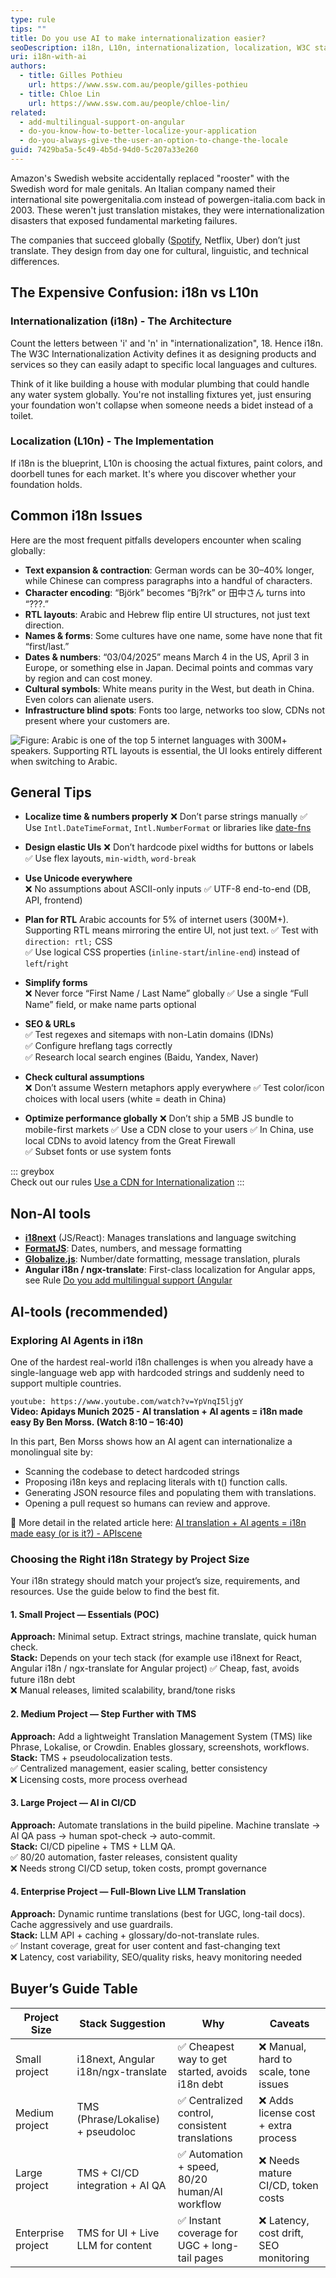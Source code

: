 ```yaml
---
type: rule
tips: ""
title: Do you use AI to make internationalization easier?
seoDescription: i18n, L10n, internationalization, localization, W3C standards
uri: i18n-with-ai
authors:
  - title: Gilles Pothieu
    url: https://www.ssw.com.au/people/gilles-pothieu
  - title: Chloe Lin
    url: https://www.ssw.com.au/people/chloe-lin/
related:
  - add-multilingual-support-on-angular
  - do-you-know-how-to-better-localize-your-application
  - do-you-always-give-the-user-an-option-to-change-the-locale
guid: 7429ba5a-5c49-4b5d-94d0-5c207a33e260
---
```


Amazon's Swedish website accidentally replaced "rooster" with the Swedish word for male genitals. An Italian company named their international site powergenitalia.com instead of powergen-italia.com back in 2003. These weren't just translation mistakes, they were internationalization disasters that exposed fundamental marketing failures.

The companies that succeed globally ([Spotify](https://www.nimdzi.com/lessons-in-localization-spotify-expanded), Netflix, Uber) don’t just translate. They design from day one for cultural, linguistic, and technical differences.

<!--endintro-->

## The Expensive Confusion: i18n vs L10n

### Internationalization (i18n) - The Architecture

Count the letters between 'i' and 'n' in "internationalization", 18. Hence i18n. The W3C Internationalization Activity defines it as designing products and services so they can easily adapt to specific local languages and cultures.

Think of it like building a house with modular plumbing that could handle any water system globally. You're not installing fixtures yet, just ensuring your foundation won't collapse when someone needs a bidet instead of a toilet.

### Localization (L10n) - The Implementation

If i18n is the blueprint, L10n is choosing the actual fixtures, paint colors, and doorbell tunes for each market. It's where you discover whether your foundation holds.

## Common i18n Issues

Here are the most frequent pitfalls developers encounter when scaling globally:

* **Text expansion & contraction**: German words can be 30–40% longer, while Chinese can compress paragraphs into a handful of characters.
* **Character encoding**: “Björk” becomes “Bj?rk” or 田中さん turns into “???.”
* **RTL layouts**: Arabic and Hebrew flip entire UI structures, not just text direction.  
* **Names & forms**: Some cultures have one name, some have none that fit “first/last.”
* **Dates & numbers**: “03/04/2025” means March 4 in the US, April 3 in Europe, or something else in Japan. Decimal points and commas vary by region and can cost money.  
* **Cultural symbols**: White means purity in the West, but death in China. Even colors can alienate users.  
* **Infrastructure blind spots**: Fonts too large, networks too slow, CDNs not present where your customers are.

![Figure: Arabic is one of the top 5 internet languages with 300M+ speakers. Supporting RTL layouts is essential, the UI looks entirely different when switching to Arabic.](RTL_mobile.jpg)

## General Tips

* **Localize time & numbers properly**
  ❌ Don’t parse strings manually
  ✅ Use `Intl.DateTimeFormat`, `Intl.NumberFormat` or libraries like [date-fns](https://date-fns.org/)  

* **Design elastic UIs**
  ❌ Don’t hardcode pixel widths for buttons or labels  
  ✅ Use flex layouts, `min-width`, `word-break`

* **Use Unicode everywhere**  
  ❌ No assumptions about ASCII-only inputs
  ✅ UTF-8 end-to-end (DB, API, frontend)  

* **Plan for RTL**
Arabic accounts for 5% of internet users (300M+). Supporting RTL means mirroring the entire UI, not just text.
  ✅ Test with `direction: rtl;` CSS  
  ✅ Use logical CSS properties (`inline-start`/`inline-end`) instead of `left`/`right`  

* **Simplify forms**  
  ❌ Never force “First Name / Last Name” globally
  ✅ Use a single “Full Name” field, or make name parts optional  

* **SEO & URLs**  
  ✅ Test regexes and sitemaps with non-Latin domains (IDNs)  
  ✅ Configure hreflang tags correctly  
  ✅ Research local search engines (Baidu, Yandex, Naver)

* **Check cultural assumptions**  
  ❌ Don’t assume Western metaphors apply everywhere
  ✅ Test color/icon choices with local users (white = death in China)  

* **Optimize performance globally**
  ❌ Don’t ship a 5MB JS bundle to mobile-first markets
  ✅ Use a CDN close to your users
  ✅ In China, use local CDNs to avoid latency from the Great Firewall  
  ✅ Subset fonts or use system fonts  

::: greybox  
Check out our rules [Use a CDN for Internationalization](https://www.ssw.com.au/rules/use-a-cdn/)
:::

## Non-AI tools

* **[i18next](https://www.i18next.com/)** (JS/React): Manages translations and language switching  
* **[FormatJS](https://formatjs.io/)**: Dates, numbers, and message formatting  
* **[Globalize.js](https://github.com/globalizejs/globalize)**: Number/date formatting, message translation, plurals  
* **Angular i18n / ngx-translate**: First-class localization for Angular apps, see Rule [Do you add multilingual support (Angular](https://www.ssw.com.au/rules/add-multilingual-support-on-angular/)

## AI-tools (recommended)

### Exploring AI Agents in i18n

One of the hardest real-world i18n challenges is when you already have a single-language web app with hardcoded strings and suddenly need to support multiple countries.

`youtube: https://www.youtube.com/watch?v=YpVnqI5ljgY`  
**Video: Apidays Munich 2025 - AI translation + AI agents = i18n made easy By Ben Morss. (Watch 8:10 – 16:40)**

In this part, Ben Morss shows how an AI agent can internationalize a monolingual site by:
* Scanning the codebase to detect hardcoded strings
* Proposing i18n keys and replacing literals with t() function calls.
* Generating JSON resource files and populating them with translations.
* Opening a pull request so humans can review and approve.

🔗 More detail in the related article here: [AI translation + AI agents = i18n made easy (or is it?) - APIscene](https://www.apiscene.io/ai-and-apis/i-agents-i18n-translation-apis/)


### Choosing the Right i18n Strategy by Project Size
Your i18n strategy should match your project’s size, requirements, and resources. Use the guide below to find the best fit.

#### 1. Small Project — Essentials (POC)  
**Approach:** Minimal setup. Extract strings, machine translate, quick human check.  
**Stack:** Depends on your tech stack (for example use i18next for React, Angular i18n / ngx-translate for Angular project)
✅ Cheap, fast, avoids future i18n debt  
❌ Manual releases, limited scalability, brand/tone risks  

#### 2. Medium Project — Step Further with TMS  
**Approach:** Add a lightweight Translation Management System (TMS) like Phrase, Lokalise, or Crowdin. Enables glossary, screenshots, workflows.  
**Stack:** TMS + pseudolocalization tests.  
✅ Centralized management, easier scaling, better consistency  
❌ Licensing costs, more process overhead  

#### 3. Large Project — AI in CI/CD
**Approach:** Automate translations in the build pipeline. Machine translate → AI QA pass → human spot-check → auto-commit.  
**Stack:** CI/CD pipeline + TMS + LLM QA.  
✅ 80/20 automation, faster releases, consistent quality  
❌ Needs strong CI/CD setup, token costs, prompt governance  

#### 4. Enterprise Project — Full-Blown Live LLM Translation  
**Approach:** Dynamic runtime translations (best for UGC, long-tail docs). Cache aggressively and use guardrails.  
**Stack:** LLM API + caching + glossary/do-not-translate rules.  
✅ Instant coverage, great for user content and fast-changing text  
❌ Latency, cost variability, SEO/quality risks, heavy monitoring needed  

## Buyer’s Guide Table

| Project Size       | Stack Suggestion                 | Why                                            | Caveats                                  |
|--------------------|----------------------------------|------------------------------------------------|------------------------------------------|
| Small project      | i18next, Angular i18n/ngx-translate| ✅ Cheapest way to get started, avoids i18n debt | ❌ Manual, hard to scale, tone issues     |
| Medium project     | TMS (Phrase/Lokalise) + pseudoloc| ✅ Centralized control, consistent translations | ❌ Adds license cost + extra process      |
| Large project      | TMS + CI/CD integration + AI QA  | ✅ Automation + speed, 80/20 human/AI workflow  | ❌ Needs mature CI/CD, token costs        |
| Enterprise project | TMS for UI + Live LLM for content| ✅ Instant coverage for UGC + long-tail pages   | ❌ Latency, cost drift, SEO monitoring    |
